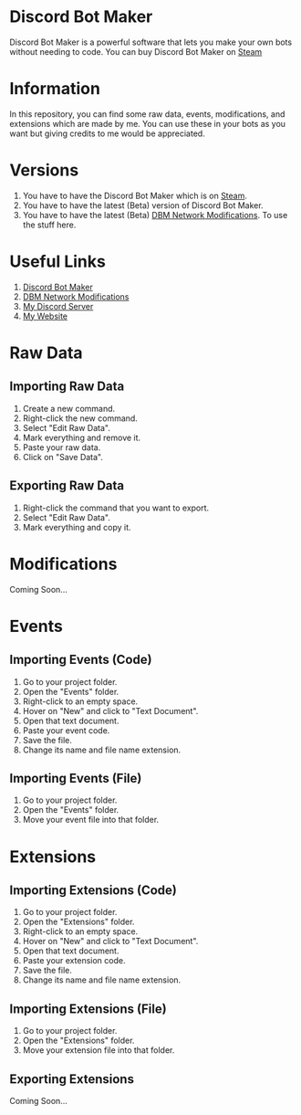 # Discord Bot Maker
Discord Bot Maker is a powerful software that lets you make your own bots without needing to code.
You can buy Discord Bot Maker on [Steam](https://store.steampowered.com/app/682130/Discord_Bot_Maker)

# Information
In this repository, you can find some raw data, events, modifications, and extensions which are made by me.
You can use these in your bots as you want but giving credits to me would be appreciated.

# Versions
1. You have to have the Discord Bot Maker which is on [Steam](https://store.steampowered.com/app/682130/Discord_Bot_Maker).
2. You have to have the latest (Beta) version of Discord Bot Maker.
3. You have to have the latest (Beta) [DBM Network Modifications](https://github.com/dbm-network/mods).
To use the stuff here.

# Useful Links
1. [Discord Bot Maker](https://store.steampowered.com/app/682130/Discord_Bot_Maker)
2. [DBM Network Modifications](https://github.com/dbm-network/mods)
3. [My Discord Server](https://discord.gg/STcThtu)
4. [My Website](https://www.pokenix.com)

# Raw Data
## Importing Raw Data
1. Create a new command.
2. Right-click the new command.
3. Select "Edit Raw Data".
4. Mark everything and remove it.
5. Paste your raw data.
6. Click on "Save Data".

## Exporting Raw Data
1. Right-click the command that you want to export.
2. Select "Edit Raw Data".
3. Mark everything and copy it.

# Modifications
Coming Soon...

# Events
## Importing Events (Code)
1. Go to your project folder.
2. Open the "Events" folder.
3. Right-click to an empty space.
4. Hover on "New" and click to "Text Document".
5. Open that text document.
6. Paste your event code.
6. Save the file.
7. Change its name and file name extension.

## Importing Events (File)
1. Go to your project folder.
2. Open the "Events" folder.
3. Move your event file into that folder.

# Extensions
## Importing Extensions (Code)
1. Go to your project folder.
2. Open the "Extensions" folder.
3. Right-click to an empty space.
4. Hover on "New" and click to "Text Document".
5. Open that text document.
6. Paste your extension code.
6. Save the file.
7. Change its name and file name extension.

## Importing Extensions (File)
1. Go to your project folder.
2. Open the "Extensions" folder.
3. Move your extension file into that folder.

## Exporting Extensions
Coming Soon...